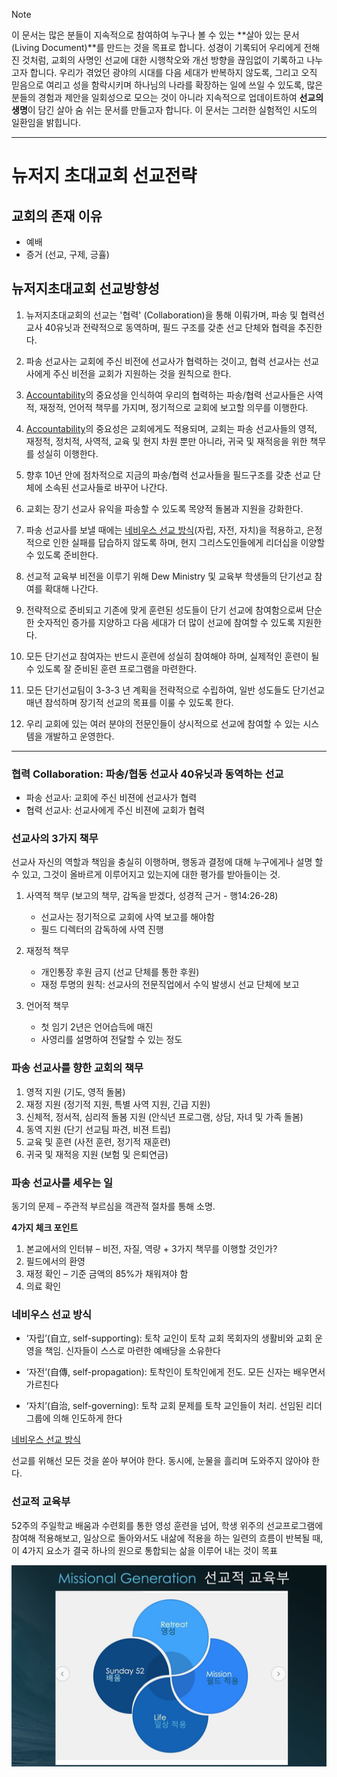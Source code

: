 > [!NOTE]
> 이 문서는 많은 분들이 지속적으로 참여하여 누구나 볼 수 있는 **살아 있는 문서(Living Document)**를 만드는 것을 목표로 합니다. 성경이 기록되어 우리에게 전해진 것처럼, 교회의 사명인 선교에 대한 시행착오와 개선 방향을 끊임없이 기록하고 나누고자 합니다. 우리가 겪었던 광야의 시대를 다음 세대가 반복하지 않도록, 그리고 오직 믿음으로 여리고 성을 함락시키며 하나님의 나라를 확장하는 일에 쓰일 수 있도록, 많은 분들의 경험과 제안을 일회성으로 모으는 것이 아니라 지속적으로 업데이트하여 **선교의 생명**이 담긴 살아 숨 쉬는 문서를 만들고자 합니다. 이 문서는 그러한 실험적인 시도의 일환임을 밝힙니다.

-----

뉴저지 초대교회 선교전략
=======

## 교회의 존재 이유
* 예배 
* 증거 (선교, 구제, 긍휼) 

 
## 뉴저지초대교회 선교방향성
1. 뉴저지초대교회의 선교는 '협력' (Collaboration)을 통해 이뤄가며, 파송 및 협력선교사 40유닛과 전략적으로 동역하며, 필드 구조를 갖춘 선교 단체와 협력을 추진한다.

2. 파송 선교사는 교회에 주신 비전에 선교사가 협력하는 것이고, 협력 선교사는 선교사에게 주신 비전을 교회가 지원하는 것을 원칙으로 한다.

3. [Accountability](#선교사의-3가지-책무)의 중요성을 인식하여 우리의 협력하는 파송/협력 선교사들은 사역적, 재정적, 언어적 책무를 가지며, 정기적으로 교회에 보고할 의무를 이행한다.

4. [Accountability](#파송-선교사를-향한-교회의-책무)의 중요성은 교회에게도 적용되며, 교회는 파송 선교사들의 영적, 재정적, 정치적, 사역적, 교육 및 현지 차원 뿐만 아니라, 귀국 및 재적응을 위한 책무를 성실히 이행한다.

5. 향후 10년 안에 점차적으로 지금의 파송/협력 선교사들을 필드구조를 갖춘 선교 단체에 소속된 선교사들로 바꾸어 나간다.

6. 교회는 장기 선교사 유익을 파송할 수 있도록 목양적 돌봄과 지원을 강화한다.

7. 파송 선교사를 보낼 때에는 [네비우스 선교 방식](#네비우스-선교-방식)(자립, 자전, 자치)을 적용하고, 은정적으로 인한 실패를 답습하지 않도록 하며, 현지 그리스도인들에게 리더십을 이양할 수 있도록 준비한다.

8. 선교적 교육부 비전을 이루기 위해 Dew Ministry 및 교육부 학생들의 단기선교 참여를 확대해 나간다.

9. 전략적으로 준비되고 기존에 맞게 훈련된 성도들이 단기 선교에 참여함으로써 단순한 숫자적인 증가를 지양하고 다음 세대가 더 많이 선교에 참여할 수 있도록 지원한다.

10. 모든 단기선교 참여자는 반드시 훈련에 성실히 참여해야 하며, 실제적인 훈련이 될 수 있도록 잘 준비된 훈련 프로그램을 마련한다.

11. 모든 단기선교팀이 3-3-3 년 계획을 전략적으로 수립하여, 일반 성도들도 단기선교 매년 참석하며 장기적 선교의 목표를 이룰 수 있도록 한다.

12. 우리 교회에 있는 여러 분야의 전문인들이 상시적으로 선교에 참여할 수 있는 시스템을 개발하고 운영한다.

---

### 협력 Collaboration: 파송/협동 선교사 40유닛과 동역하는 선교 
 * 파송 선교사: 교회에 주신 비젼에 선교사가 협력 
 * 협력 선교사: 선교사에게 주신 비젼에 교회가 협력

### 선교사의 3가지 책무

선교사 자신의 역할과 책임을 충실히 이행하며, 행동과 결정에 대해 누구에게나 설명 할 수 있고, 그것이 올바르게 이루어지고 있는지에 대한 평가를 받아들이는 것.

1. 사역적 책무 (보고의 책무, 감독을 받겠다, 성경적 근거 - 행14:26-28)
   * 선교사는 정기적으로 교회에 사역 보고를 해야함
   * 필드 디렉터의 감독하에 사역 진행

2. 재정적 책무
   * 개인통장 후원 금지 (선교 단체를 통한 후원)
   * 재정 투명의 원칙: 선교사의 전문직업에서 수익 발생시 선교 단체에 보고

3. 언어적 책무
   * 첫 임기 2년은 언어습득에 매진
   * 사영리를 설명하여 전달할 수 있는 정도

### 파송 선교사를 향한 교회의 책무 

1. 영적 지원 (기도, 영적 돌봄)
2. 재정 지원 (정기적 지원, 특별 사역 지원, 긴급 지원)
3. 신체적, 정서적, 심리적 돌봄 지원 (안식년 프로그램, 상담, 자녀 및 가족 돌봄)
4. 동역 지원 (단기 선교팀 파견, 비젼 트립)
5. 교육 및 훈련 (사전 훈련, 정기적 재훈련)
6. 귀국 및 재적응 지원 (보험 및 은퇴연금)

### 파송 선교사를 세우는 일 
  동기의 문제 – 주관적 부르심을 객관적 절차를 통해 소명.  

**4가지 체크 포인트**
1. 본교에서의 인터뷰 – 비전, 자질, 역량 + 3가지 책무를 이행할 것인가?
2. 필드에서의 환영
3. 재정 확인 – 기준 금액의 85%가 채워져야 함
4. 의료 확인

### 네비우스 선교 방식
* ‘자립’(自立, self-supporting): 토착 교인이 토착 교회 목회자의 생활비와 교회 운영을 책임. 신자들이 스스로 마련한 예배당을 소유한다

* ‘자전’(自傳, self-propagation): 토착인이 토착인에게 전도. 모든 신자는 배우면서 가르친다

* ‘자치’(自治, self-governing): 토착 교회 문제를 토착 교인들이 처리. 선임된 리더 그룹에 의해 인도하게 한다

[네비우스 선교 방식](https://encykorea.aks.ac.kr/Article/E0076564)

선교를 위해선 모든 것을 쏟아 부어야 한다. 동시에, 눈물을 흘리며 도와주지 않아야 한다.

### 선교적 교육부
52주의 주일학교 배움과 수련회를 통한 영성 훈련을 넘어, 학생 위주의 선교프로그램에 참여해 적용해보고, 일상으로 돌아와서도 내삶에 적용을 하는 일련의 흐름이 반복될 때, 이 4가지 요소가 결국 하나의 원으로 통합되는 삶을 이루어 내는 것이 목표

![선교적 교육부](선교적교육부.jpg)
